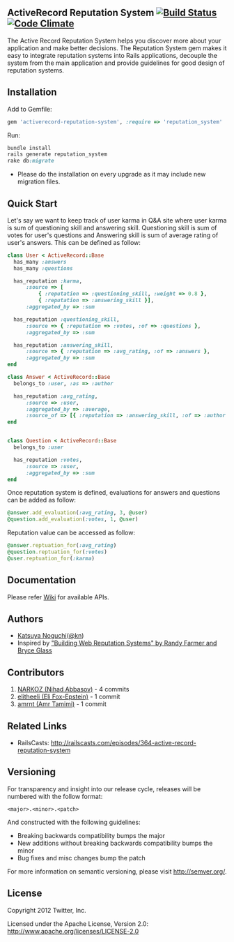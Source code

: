 ## ActiveRecord Reputation System  [![Build Status](https://secure.travis-ci.org/twitter/activerecord-reputation-system.png)](http://travis-ci.org/twitter/activerecord-reputation-system) [![Code Climate](https://codeclimate.com/badge.png)](https://codeclimate.com/github/twitter/activerecord-reputation-system)

The Active Record Reputation System helps you discover more about your application and make better decisions. The Reputation System gem makes it easy to integrate reputation systems into Rails applications, decouple the system from the main application and provide guidelines for good design of reputation systems.

## Installation

Add to Gemfile:

```ruby
gem 'activerecord-reputation-system', :require => 'reputation_system'
```

Run:

```ruby
bundle install
rails generate reputation_system
rake db:migrate
```

* Please do the installation on every upgrade as it may include new migration files.

## Quick Start 

Let's say we want to keep track of user karma in Q&A site where user karma is sum of questioning skill and answering skill. Questioning skill is sum of votes for user's questions and Answering skill is sum of average rating of user's answers. This can be defined as follow:
```ruby
class User < ActiveRecord::Base
  has_many :answers
  has_many :questions

  has_reputation :karma,
      :source => [
          { :reputation => :questioning_skill, :weight => 0.8 },
          { :reputation => :answering_skill }],
      :aggregated_by => :sum

  has_reputation :questioning_skill,
      :source => { :reputation => :votes, :of => :questions },
      :aggregated_by => :sum

  has_reputation :answering_skill,
      :source => { :reputation => :avg_rating, :of => :answers },
      :aggregated_by => :sum
end

class Answer < ActiveRecord::Base
  belongs_to :user, :as => :author

  has_reputation :avg_rating,
      :source => :user,
      :aggregated_by => :average,
      :source_of => [{ :reputation => :answering_skill, :of => :author }]
end


class Question < ActiveRecord::Base
  belongs_to :user

  has_reputation :votes,
      :source => :user,
      :aggregated_by => :sum
end
```

Once reputation system is defined, evaluations for answers and questions can be added as follow:
```ruby
@answer.add_evaluation(:avg_rating, 3, @user)
@question.add_evaluation(:votes, 1, @user)
```

Reputation value can be accessed as follow:
```ruby
@answer.reptuation_for(:avg_rating)
@question.reptuation_for(:votes)
@user.reptuation_for(:karma)
```

## Documentation

Please refer [Wiki](https://github.com/twitter/activerecord-reputation-system/wiki) for available APIs.

## Authors

* [Katsuya Noguchi](http://github.com/katsuyan)([@kn](https://twitter.com/kn))
* Inspired by ["Building Web Reputation Systems" by Randy Farmer and Bryce Glass](http://shop.oreilly.com/product/9780596159801.do)

## Contributors

1. [NARKOZ (Nihad Abbasov)](https://github.com/NARKOZ) - 4 commits
2. [elitheeli (Eli Fox-Epstein)](https://github.com/elitheeli) - 1 commit
3. [amrnt (Amr Tamimi)](https://github.com/amrnt) - 1 commit

## Related Links

* RailsCasts: http://railscasts.com/episodes/364-active-record-reputation-system

## Versioning

For transparency and insight into our release cycle, releases will be numbered with the follow format:

`<major>.<minor>.<patch>`

And constructed with the following guidelines:

* Breaking backwards compatibility bumps the major
* New additions without breaking backwards compatibility bumps the minor
* Bug fixes and misc changes bump the patch

For more information on semantic versioning, please visit http://semver.org/.

## License

Copyright 2012 Twitter, Inc.

Licensed under the Apache License, Version 2.0: http://www.apache.org/licenses/LICENSE-2.0
